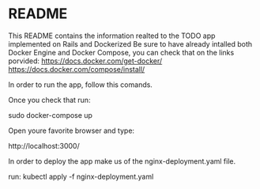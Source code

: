 # README

This README contains the information realted to the TODO app implemented on Rails and Dockerized
Be sure to have already intalled both Docker Engine and Docker Compose, you can check that on the links porvided:
https://docs.docker.com/get-docker/
https://docs.docker.com/compose/install/

In order to run the app, follow this comands. 

Once you check that run:

sudo docker-compose up

Open youre favorite browser and type:

http://localhost:3000/

In order to deploy the app make us of the nginx-deployment.yaml file.

run: kubectl apply -f nginx-deployment.yaml
 
